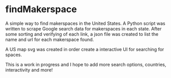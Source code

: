 # findMakerspace

A simple way to find makerspaces in the United States.  A Python script was written to scrape Google search data for makerspaces in each state.  After some sorting and verifying of each link, a json file was created to list the name and url for each makerspace found.

A US map svg was created in order create a interactive UI for searching for spaces.

This is a work in progress and I hope to add more search options, countries, interactivity and more!
